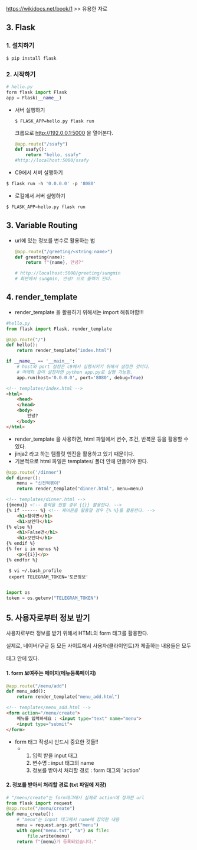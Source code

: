 https://wikidocs.net/book/1 >> 유용한 자료

## 3. Flask

### 1. 설치하기

```git bash
$ pip install flask
```

### 2. 시작하기

```python
# hello.py
form flask import Flask
app = Flask(__name__)
```

- 서버 실행하기

  ```git bash
  $ FLASK_APP=hello.py flask run
  ```

  크롬으로 http://192.0.0.1:5000 을 열어본다.

  ```python
  @app.route("/ssafy")
  def ssafy():
      return "hello, ssafy"
  #http://localhost:5000/ssafy
  ```

- C9에서 서버 실행하기

```python
$ flask run -h '0.0.0.0' -p '8080'
```

- 로컬에서 서버 실행하기

```python
$ FLASK_APP=hello.py flask run
```





## 3. Variable Routing

- url에 있는 정보를 변수로 활용하는 법

  ```python
  @app.route("/greeting/<string:name>")
  def greeting(name):
      return f"{name}, 안녕?"
  
  # http://localhost:5000/greeting/sungmin
  # 화면에서 sungmin, 안녕? 으로 출력이 된다.
  ```

## 4. render_template

- render_template 을 활용하기 위해서는 import 해줘야함!!!

```python
#hello.py
from flask import Flask, render_template

@app.route("/")
def hello():
    return render_template("index.html")

if __name__ == '__main__':
    # host와 port 설정은 c9에서 실행시키기 위해서 설정한 것이다.
    # 아래와 같이 설정하면 python app.py로 실행 가능함.
    app.run(host='0.0.0.0', port='8080', debug=True)
```

```html
<!-- templates/index.html -->
<html>
    <head>
    </head>
    <body>
        안녕?
    </body>
</html>
```

- render_template 을 사용하면, html 파일에서 변수, 조건, 반복문 등을 활용할 수 있다.
- jinja2 라고 하는 템플릿 엔진을 활용하고 있기 때문이다.
- 기본적으로 html 파일은 templates/ 폴더 안에 만들어야 한다.

```python
@app.route('/dinner')
def dinner():
    menu = "신전떡볶이"
    return render_template("dinner.html", menu=menu)
```

```html
<!-- templates/dinner.html -->
{{menu}} <!-- 출력을 원할 경우 {{}} 활용한다. -->
{% if ------ %} <!-- 제어문을 활용할 경우 {% %}를 활용한다. -->
	<h1>참이면</h1>
	<h1>보인다</h1>
{% else %}
	<h1>False면</h1>
	<h1>보인다</h1>
{% endif %}
{% for i in menus %}
	<p>{{i}}</p>
{% endfor %}
```



```git 
 $ vi ~/.bash_profile
 export TELEGRAM_TOKEN='토큰정보'
 
```

```python
import os
token = os.getenv("TELEGRAM_TOKEN")
```

## 5. 사용자로부터 정보 받기



사용자로부터 정보를 받기 위해서 HTML의 form 태그를 활용한다.

실제로, 네이버/구글 등 모든 사이트에서 사용자(클라이언트)가 제출하는 내용들은 모두 <form> 태그 안에 있다.

#### 1. form 보여주는 페이지(메뉴등록페이지)

```python
@app.route("/menu/add")
def menu_add():
    return render_template("menu_add.html")
```

```html
<!-- templates/menu_add.html -->
<form action="/menu/create">
    메뉴를 입력하세요 : <input type="text" name="menu">
    <input type="submit">
</form>    
```

- form 태그 작성시 반드시 중요한 것들!!
  - 1. 입력 받을 input 태그
    2. 변수명 : input 태그의 name
    3. 정보를 받아서 처리할 경로 : form 태그의 'action'



#### 2. 정보를 받아서 처리할 경로 (txt 파일에 저장)

```python
# "/menu/create"는 form태그에서 실제로 action에 정의한 url
from flask import request
@app.route("/menu/create")
def menu_create():
    # "menu"는 input 태그에서 name에 정의한 내용
    menu = request.args.get("menu")
    with open("menu.txt", "a") as file:
        file.write(menu)
    return f"{menu}가 등록되었습니다."

```


